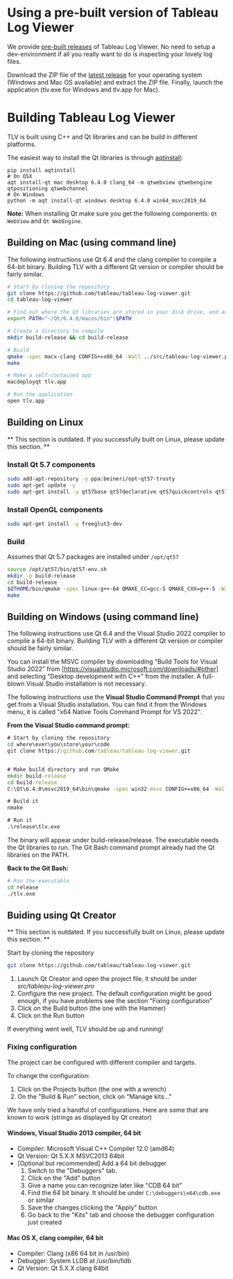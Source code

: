 # Using a pre-built version of Tableau Log Viewer

We provide [pre-built releases](https://github.com/tableau/tableau-log-viewer/releases) of Tableau Log Viewer.
No need to setup a dev-environment if all you really want to do is inspecting your lovely log files.

Download the ZIP file of the [latest release](https://github.com/tableau/tableau-log-viewer/releases/latest) for your operating system (Windows and Mac OS available) and extract the ZIP file. Finally, launch the application (tlv.exe for Windows and tlv.app for Mac).

# Building Tableau Log Viewer

TLV is built using C++ and Qt libraries and can be build in different platforms.

The easiest way to install the Qt libraries is through [aqtinstall](https://github.com/miurahr/aqtinstall):

```
pip install aqtinstall
# On OSX
aqt install-qt mac desktop 6.4.0 clang_64 -m qtwebview qtwebengine qtpositioning qtwebchannel
# On Windows
python -m aqt install-qt windows desktop 6.4.0 win64_msvc2019_64
```

**Note:** When installing Qt make sure you get the following components: `Qt WebView` and `Qt WebEngine`.

## Building on Mac (using command line)
The following instructions use Qt 6.4 and the clang compiler to compile a 64-bit binary.
Building TLV with a different Qt version or compiler should be fairly similar.

```bash
# Start by cloning the repository
git clone https://github.com/tableau/tableau-log-viewer.git
cd tableau-log-viewer

# Find out where the Qt libraries are stored in your disk drive, and add the directory to the PATH
export PATH="~/Qt/6.4.0/macos/bin":$PATH

# Create a directory to compile
mkdir build-release && cd build-release

# Build
qmake -spec macx-clang CONFIG+=x86_64 -Wall ../src/tableau-log-viewer.pro
make

# Make a self-contained app
macdeployqt tlv.app

# Run the application
open tlv.app
```

## Building on Linux

** This section is outdated. If you successfully built on Linux, please update this section. **

### Install Qt 5.7 components

```bash
sudo add-apt-repository -y ppa:beineri/opt-qt57-trusty
sudo apt-get update -y
sudo apt-get install -y qt57base qt57declarative qt57quickcontrols qt57graphicaleffects qt57tools qt57svg qt57webengine
```

### Install OpenGL components

```bash
sudo apt-get install -y freeglut3-dev
```

### Build

Assumes that Qt 5.7 packages are installed under `/opt/qt57`

```bash
source /opt/qt57/bin/qt57-env.sh
mkdir -p build-release
cd build-release
$QTHOME/bin/qmake -spec linux-g++-64 QMAKE_CC=gcc-5 QMAKE_CXX=g++-5 -Wall ../src/tableau-log-viewer.pro
make
```

## Building on Windows (using command line)

The following instructions use Qt 6.4 and the Visual Studio 2022 compiler to compile a 64-bit binary.
Building TLV with a different Qt version or compiler should be fairly similar.

You can install the MSVC compiler by downloading "Build Tools for Visual Studio 2022" from [https://visualstudio.microsoft.com/downloads/#other] 
and selecting "Desktop development with C++" from the installer.
A full-blown Visual Studio installation is not necessary.

The following instructions use the **Visual Studio Command Prompt** that you get from a Visual Studio installation.
You can find it from the Windows menu, it is called "x64 Native Tools Command Prompt for VS 2022".

**From the Visual Studio command prompt:**
```cmd
# Start by cloning the repository
cd where\ever\you\store\your\code
git clone https://github.com/tableau/tableau-log-viewer.git


# Make build directory and run QMake
mkdir build-release
cd build-release
C:\Qt\6.4.0\msvc2019_64\bin\qmake -spec win32-msvc CONFIG+=x86_64 -Wall ../src/tableau-log-viewer.pro

# Build it
nmake

# Run it
.\release\tlv.exe
```

The binary will appear under build-release/release.
The executable needs the Qt libraries to run. The Git Bash command prompt already had the Qt libraries on the PATH.

**Back to the Git Bash:**
```bash
# Run the executable
cd release
./tlv.exe
```

## Buiding using Qt Creator

** This section is outdated. If you successfully built on Linux, please update this section. **

Start by cloning the repository
```bash
git clone https://github.com/tableau/tableau-log-viewer.git
```

1. Launch Qt Creator and open the project file, it should be under *src/tableau-log-viewer.pro*
2. Configure the new project. The default configuration might be good enough, if you have problems see the section "Fixing configuration"
3. Click on the Build button (the one with the Hammer)
4. Click on the Run button

If everything went well, TLV should be up and running!

### Fixing configuration
The project can be configured with different compiler and targets.

To change the configuration:

1. Click on the Projects button (the one with a wrench)
2. On the "Build & Run" section, click on "Manage kits..."

We have only tried a handful of configurations. Here are some that are known to work (strings as displayed by Qt creator)

#### Windows, Visual Studio 2013 compiler, 64 bit
* Compiler: Microsoft Visual C++ Compiler 12.0 (amd64)
* Qt Version: Qt 5.X.X MSVC2013 64bit
* [Optional but recommended] Add a 64 bit debugger
  1. Switch to the "Debuggers" tab.
  2. Click on the "Add" button
  3. Give a name you can recognize later like "CDB 64 bit"
  4. Find the 64 bit binary. It should be under `C:\debuggers\x64\cdb.exe` or similar
  5. Save the changes clicking the "Apply" button
  6. Go back to the "Kits" tab and choose the debugger configuration just created

#### Mac OS X, clang compiler, 64 bit
* Compiler: Clang (x86 64 bit in /usr/bin)
* Debugger: System LLDB at /usr/bin/lldb
* Qt Version: Qt 5.X.X clang 64bit
